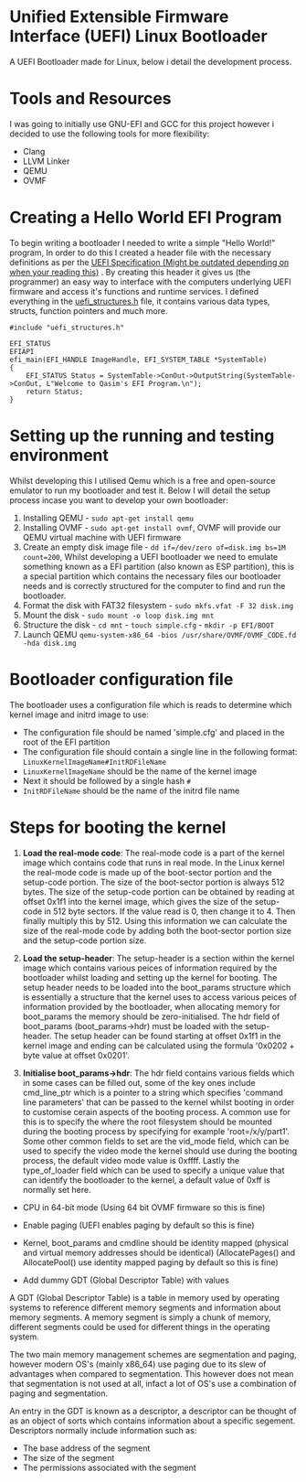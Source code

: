 # Unified Extensible Firmware Interface (UEFI) Linux Bootloader
A UEFI Bootloader made for Linux, below i detail the development process.


# Tools and Resources

I was going to initially use GNU-EFI and GCC for this project however i decided to use the following tools for more flexibility:

- Clang
- LLVM Linker
- QEMU
- OVMF


# Creating a Hello World EFI Program

To begin writing a bootloader I needed to write a simple "Hello World!" program, In order to do this I created a header file with the necessary definitions as per the [UEFI Specification (Might be outdated depending on when your reading this)](https://uefi.org/sites/default/files/resources/UEFI_Spec_2_10_Aug29.pdf)
. By creating this header it gives us (the programmer) an easy way to interface with the computers underlying UEFI firmware and access it's functions and runtime services. I defined everything in the [uefi_structures.h](https://github.com/programmer838/Bootloader/blob/main/uefi_structures.h) file, it contains various data types, structs, function pointers and much more.

```
#include "uefi_structures.h"

EFI_STATUS
EFIAPI
efi_main(EFI_HANDLE ImageHandle, EFI_SYSTEM_TABLE *SystemTable)
{
    EFI_STATUS Status = SystemTable->ConOut->OutputString(SystemTable->ConOut, L"Welcome to Qasim's EFI Program.\n");
    return Status;
}
```

# Setting up the running and testing environment

Whilst developing this I utilised Qemu which is a free and open-source emulator to run my bootloader and test it. Below I will detail the setup process incase you want to develop your own bootloader:

1) Installing QEMU - ```sudo apt-get install qemu```
2) Installing OVMF - ```sudo apt-get install ovmf```, OVMF will provide our QEMU virtual machine with UEFI firmware
3) Create an empty disk image file - ```dd if=/dev/zero of=disk.img bs=1M count=200```, Whilst developing a UEFI bootloader we need to emulate something known as a EFI partition (also known as ESP partition), this is a special partition which contains the necessary files
our bootloader needs and is correctly structured for the computer to find and run the bootloader.
4) Format the disk with FAT32 filesystem - ```sudo mkfs.vfat -F 32 disk.img```
5) Mount the disk - ```sudo mount -o loop disk.img mnt```
6) Structure the disk - ```cd mnt``` - ```touch simple.cfg``` - ```mkdir -p EFI/BOOT```
7) Launch QEMU ```qemu-system-x86_64 -bios /usr/share/OVMF/OVMF_CODE.fd -hda disk.img```


# Bootloader configuration file

The bootloader uses a configuration file which is reads to determine which kernel image and initrd image to use:

- The configuration file should be named 'simple.cfg' and placed in the root of the EFI partition
- The configuration file should contain a single line in the following format:
```LinuxKernelImageName#InitRDFileName```
- ```LinuxKernelImageName``` should be the name of the kernel image
- Next it should be followed by a single hash ```#```
- ```InitRDFileName``` should be the name of the initrd file name


# Steps for booting the kernel

1) **Load the real-mode code**: The real-mode code is a part of the kernel image which contains code that runs in real mode. In the Linux kernel the real-mode code is made up of the boot-sector portion and the setup-code portion. The size of the boot-sector portion is always 512 bytes. The size of the setup-code portion can be obtained by reading at offset 0x1f1 into the kernel image, which gives the size of the setup-code in 512 byte sectors. If the value read is 0, then  change it to 4. Then finally multiply this by 512. Using this information we can calculate the size of the real-mode code by adding both the boot-sector portion size and the setup-code portion size.

2) **Load the setup-header**: The setup-header is a section within the kernel image which contains various peices of information required by the bootloader whilst loading and setting up the kernel for booting. The setup header needs to be loaded into the boot_params structure which is essentially a structure that the kernel uses to access various peices of information provided by the bootloader, when allocating memory for boot_params the memory should be zero-initialised. The hdr field of boot_params (boot_params->hdr) must be loaded with the setup-header. The setup header can be found starting at offset 0x1f1 in the kernel image and ending can be calculated using the formula '0x0202 + byte value at offset 0x0201'.

3) **Initialise boot_params->hdr**: The hdr field contains various fields which in some cases can be filled out, some of the key ones include cmd_line_ptr which is a pointer to a string which specifies 'command line parameters' that can be passed to the kernel whilst booting in order to customise cerain aspects of the booting process. A common use for this is to specify the where the root filesystem should be mounted during the booting process by specifying for example 'root=/x/y/part1'. Some other common fields to set are the vid_mode field, which can be used to specify the video mode the kernel should use during the booting process, the default video mode value is 0xffff. Lastly the type_of_loader field which can be used to specify a unique value that can identify the bootloader to the kernel, a default value of 0xff is normally set here.





- CPU in 64-bit mode (Using 64 bit OVMF firmware so this is fine)
- Enable paging (UEFI enables paging by default so this is fine)
- Kernel, boot_params and cmdline should be identity mapped (physical and virtual memory addresses should be identical) (AllocatePages() and AllocatePool() use identity mapped paging by default so this is fine)



- Add dummy GDT (Global Descriptor Table) with values 

A GDT (Global Descriptor Table) is a table in memory used by operating systems to reference different memory segments and information about memory segments. A memory segment is simply a chunk of memory, different segments could be used for different things in the operating system.

The two main memory management schemes are segmentation and paging, however modern OS's (mainly x86_64) use paging due to its slew of advantages when compared to segmentation. This however does not mean that segmentation is not used at all, infact a lot of OS's use a combination of paging and segmentation.

An entry in the GDT is known as a descriptor, a descriptor can be thought of as an object of sorts which contains information about a specific segement. Descriptors normally include information such as:

- The base address of the segment
- The size of the segment
- The permissions associated with the segment
